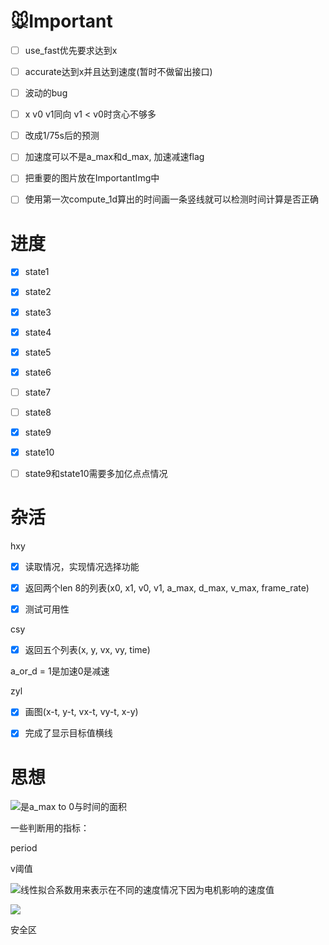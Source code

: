 # 🐭Important

- [ ] use_fast优先要求达到x

- [ ] accurate达到x并且达到速度(暂时不做留出接口)

- [ ] 波动的bug

- [ ] x v0 v1同向 v1 < v0时贪心不够多

- [ ] 改成1/75s后的预测

- [ ] 加速度可以不是a_max和d_max, 加速减速flag

- [ ] 把重要的图片放在ImportantImg中

- [ ] 使用第一次compute_1d算出的时间画一条竖线就可以检测时间计算是否正确

# 进度

- [x] state1

- [x] state2

- [x] state3

- [x] state4

- [x] state5

- [x] state6

- [ ] state7

- [ ] state8

- [x] state9

- [x] state10

- [ ] state9和state10需要多加亿点点情况

# 杂活

hxy

- [x] 读取情况，实现情况选择功能

- [x] 返回两个len 8的列表(x0, x1, v0, v1, a_max, d_max, v_max, frame_rate)

- [x] 测试可用性

csy

- [x] 返回五个列表(x, y, vx, vy, time)

a_or_d = 1是加速0是减速

zyl

- [x] 画图(x-t, y-t, vx-t, vy-t, x-y)

- [x] 完成了显示目标值横线

# 思想

![](http://latex.codecogs.com/svg.latex?\Delta{v})是a_max to 0与时间的面积

一些判断用的指标：

period

v阈值

![](http://latex.codecogs.com/svg.latex?\alpha)线性拟合系数用来表示在不同的速度情况下因为电机影响的速度值

![](http://latex.codecogs.com/svg.latex?v+\Delta{v}=\alpha{v})

安全区
